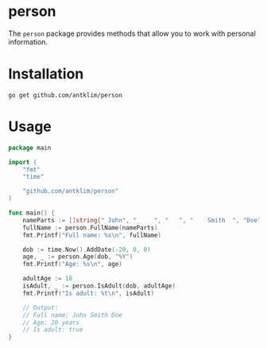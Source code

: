 # person

The `person` package provides methods that allow you to work with personal information.

# Installation
`go get github.com/antklim/person`

# Usage
```go
package main

import (
	"fmt"
	"time"

	"github.com/antklim/person"
)

func main() {
	nameParts := []string{" John", "     ", "   ", "	Smith  ", "Doe"}
	fullName := person.FullName(nameParts)
	fmt.Printf("Full name: %s\n", fullName)

	dob := time.Now().AddDate(-20, 0, 0)
	age, _ := person.Age(dob, "%Y")
	fmt.Printf("Age: %s\n", age)

	adultAge := 18
	isAdult, _ := person.IsAdult(dob, adultAge)
	fmt.Printf("Is adult: %t\n", isAdult)

	// Output:
	// Full name: John Smith Doe
	// Age: 20 years
	// Is adult: true
}
```
